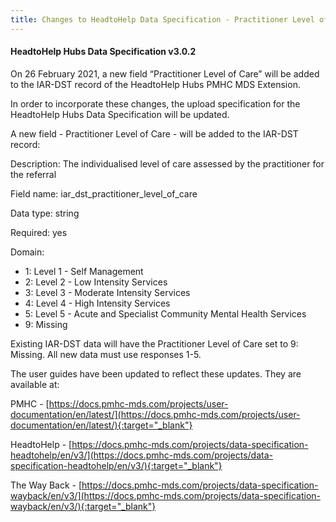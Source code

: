 ```yaml
---
title: Changes to HeadtoHelp Data Specification - Practitioner Level of Care - 23/2/2021
---
```


#### HeadtoHelp Hubs Data Specification v3.0.2 ####

On 26 February 2021, a new field “Practitioner Level of Care” will be added
to the IAR-DST record of the HeadtoHelp Hubs PMHC MDS Extension.

In order to incorporate these changes, the upload specification for the
HeadtoHelp Hubs Data Specification will be updated.

A new field - Practitioner Level of Care - will be added to the IAR-DST record:

Description: The individualised level of care assessed by the practitioner for the referral

Field name: iar_dst_practitioner_level_of_care

Data type: string

Required: yes

Domain:

* 1: Level 1 - Self Management
* 2: Level 2 - Low Intensity Services
* 3: Level 3 - Moderate Intensity Services
* 4: Level 4 - High Intensity Services
* 5: Level 5 - Acute and Specialist Community Mental Health Services
* 9: Missing

Existing IAR-DST data will have the Practitioner Level of Care set to 9: Missing.
All new data must use responses 1-5.

The user guides have been updated to reflect these updates. They are available at:

PMHC - [https://docs.pmhc-mds.com/projects/user-documentation/en/latest/](https://docs.pmhc-mds.com/projects/user-documentation/en/latest/){:target="_blank"}

HeadtoHelp - [https://docs.pmhc-mds.com/projects/data-specification-headtohelp/en/v3/](https://docs.pmhc-mds.com/projects/data-specification-headtohelp/en/v3/){:target="_blank"}

The Way Back - [https://docs.pmhc-mds.com/projects/data-specification-wayback/en/v3/](https://docs.pmhc-mds.com/projects/data-specification-wayback/en/v3/){:target="_blank"}
